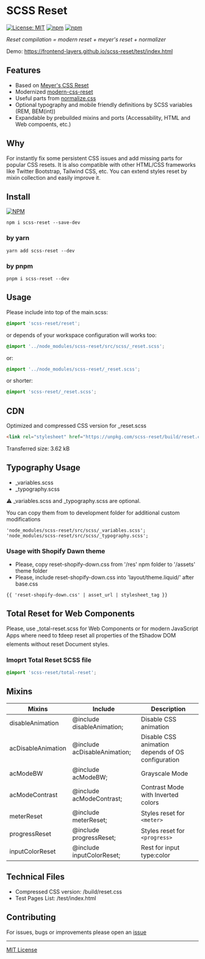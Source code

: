 # SCSS Reset

[![License: MIT](https://img.shields.io/badge/License-MIT-blue.svg)](https://opensource.org/licenses/MIT)
[![npm](https://img.shields.io/npm/v/scss-reset?color=%23cb0000)](https://www.npmjs.com/package/scss-reset)
[![npm](https://img.shields.io/npm/dw/scss-reset)](https://www.npmjs.com/package/scss-reset)

_Reset compilation = modern reset + meyer's reset + normalizer_

Demo: https://frontend-layers.github.io/scss-reset/test/index.html

## Features

- Based on [Meyer's CSS Reset](https://meyerweb.com/eric/tools/css/reset/)
- Modernized [modern-css-reset](https://github.com/hankchizljaw/modern-css-reset)
- Useful parts from [normalize.css](https://necolas.github.io/normalize.css/)
- Optional typography and mobile friendly definitions by SCSS variables (REM, BEM(int))
- Expandable by prebuilded mixins and ports (Accessability, HTML and Web compoents, etc.)

## Why

For instantly fix some persistent CSS issues and add missing parts for popular CSS resets.
It is also compatible with other HTML/CSS frameworks like Twitter Bootstrap, Tailwind CSS, etc.
You can extend styles reset by mixin collection and easily improve it.

## Install

[![NPM](https://nodei.co/npm/scss-reset.png?compact=true)](https://nodei.co/npm/scss-reset/)

```shell
npm i scss-reset --save-dev
```

### by yarn

```shell
yarn add scss-reset --dev
```

### by pnpm

```shell
pnpm i scss-reset --dev
```

## Usage

Please include into top of the main.scss:

```scss
@import 'scss-reset/reset';
```

or depends of your workspace configuration will works too:

```scss
@import '../node_modules/scss-reset/src/scss/_reset.scss';
```

or:

```scss
@import '../node_modules/scss-reset/_reset.scss';
```

or shorter:

```scss
@import 'scss-reset/_reset.scss';
```

## CDN

Optimized and compressed CSS version for _reset.scss

```html
<link rel="stylesheet" href="https://unpkg.com/scss-reset/build/reset.css">
```

Transferred size: 3.62 kB

## Typography Usage

- _variables.scss
- _typography.scss

⚠️ _variables.scss and _typography.scss are optional.

You can copy them from to development folder for additional custom modifications

```
'node_modules/scss-reset/src/scss/_variables.scss';
'node_modules/scss-reset/src/scss/_typography.scss';
```

### Usage with Shopify Dawn theme

- Please, copy reset-shopify-down.css from '/res' npm folder to '/assets' theme folder
- Please, include reset-shopify-down.css into 'layout/theme.liquid/' after base.css

```liquid
{{ 'reset-shopify-down.css' | asset_url | stylesheet_tag }}
```

## Total Reset for Web Components

Please, use _total-reset.scss for Web Components or for modern JavaScript Apps
where need to ❗deep reset all properties of the ❗Shadow DOM elements without reset Document styles.

### Imoprt Total Reset SCSS file

```scss
@import 'scss-reset/total-reset';
```


## Mixins

| Mixins             | Include                      | Description                                       |
|--------------------|------------------------------|---------------------------------------------------|
| disableAnimation   | @include disableAnimation;   | Disable CSS animation                             |
| acDisableAnimation | @include acDisableAnimation; | Disable CSS animation depends of OS configuration |
| acModeBW           | @include acModeBW;           | Grayscale Mode                                    |
| acModeContrast     | @include acModeContrast;     | Contrast Mode with Inverted colors                |
| meterReset         | @include meterReset;         | Styles reset for ```<meter>```                    |
| progressReset      | @include progressReset;      | Styles reset for ```<progress>```                 |
| inputColorReset    | @include inputColorReset;    | Rest for input type:color                         |

## Technical Files

- Compressed CSS version: /build/reset.css
- Test Pages List: /test/index.html

## Contributing

For issues, bugs or improvements please open an [issue](https://github.com/frontend-layers/scss-reset/issues/new)

---
[MIT License](LICENSE)
